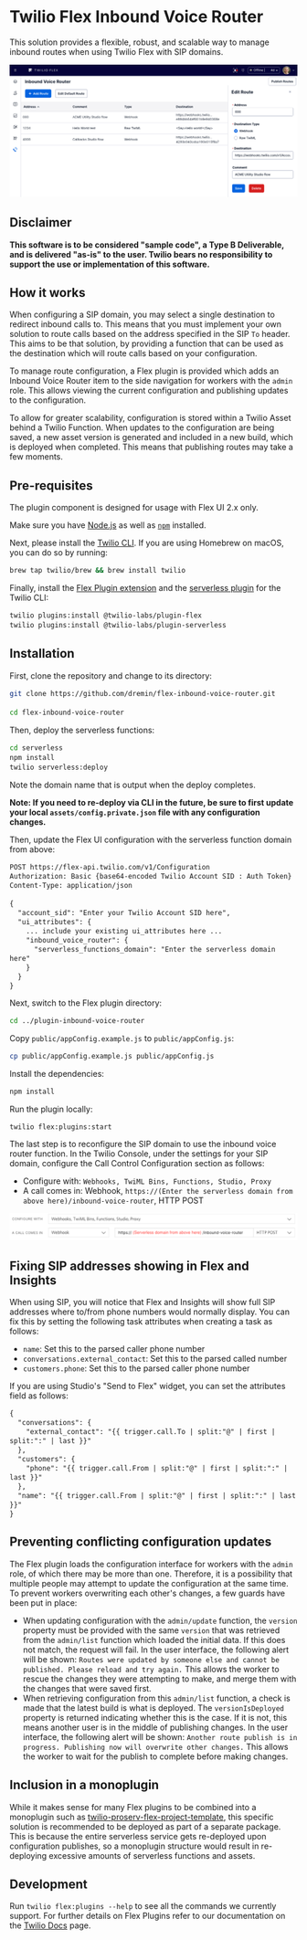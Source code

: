 # Twilio Flex Inbound Voice Router

This solution provides a flexible, robust, and scalable way to manage inbound routes when using Twilio Flex with SIP domains.

![Inbound voice router](screenshots/router.png)

## Disclaimer

**This software is to be considered "sample code", a Type B Deliverable, and is delivered "as-is" to the user. Twilio bears no responsibility to support the use or implementation of this software.**

## How it works

When configuring a SIP domain, you may select a single destination to redirect inbound calls to. This means that you must implement your own solution to route calls based on the address specified in the SIP `To` header. This aims to be that solution, by providing a function that can be used as the destination which will route calls based on your configuration.

To manage route configuration, a Flex plugin is provided which adds an Inbound Voice Router item to the side navigation for workers with the `admin` role. This allows viewing the current configuration and publishing updates to the configuration.

To allow for greater scalability, configuration is stored within a Twilio Asset behind a Twilio Function. When updates to the configuration are being saved, a new asset version is generated and included in a new build, which is deployed when completed. This means that publishing routes may take a few moments.

## Pre-requisites

The plugin component is designed for usage with Flex UI 2.x only.

Make sure you have [Node.js](https://nodejs.org) as well as [`npm`](https://npmjs.com) installed.

Next, please install the [Twilio CLI](https://www.twilio.com/docs/twilio-cli/quickstart). If you are using Homebrew on macOS, you can do so by running:

```bash
brew tap twilio/brew && brew install twilio
```

Finally, install the [Flex Plugin extension](https://www.twilio.com/docs/flex/developer/plugins/cli/install) and the [serverless plugin](https://www.twilio.com/docs/labs/serverless-toolkit/getting-started) for the Twilio CLI:

```bash
twilio plugins:install @twilio-labs/plugin-flex
twilio plugins:install @twilio-labs/plugin-serverless
```

## Installation

First, clone the repository and change to its directory:

```bash
git clone https://github.com/dremin/flex-inbound-voice-router.git

cd flex-inbound-voice-router
```

Then, deploy the serverless functions:

```bash
cd serverless
npm install
twilio serverless:deploy
```

Note the domain name that is output when the deploy completes.

**Note: If you need to re-deploy via CLI in the future, be sure to first update your local `assets/config.private.json` file with any configuration changes.**

Then, update the Flex UI configuration with the serverless function domain from above:

```
POST https://flex-api.twilio.com/v1/Configuration
Authorization: Basic {base64-encoded Twilio Account SID : Auth Token}
Content-Type: application/json

{
  "account_sid": "Enter your Twilio Account SID here",
  "ui_attributes": {
    ... include your existing ui_attributes here ...
    "inbound_voice_router": {
      "serverless_functions_domain": "Enter the serverless domain here"
    }
  }
}
```

Next, switch to the Flex plugin directory:

```bash
cd ../plugin-inbound-voice-router
```

Copy `public/appConfig.example.js` to `public/appConfig.js`:

```bash
cp public/appConfig.example.js public/appConfig.js
```

Install the dependencies:

```bash
npm install
```

Run the plugin locally:

```bash
twilio flex:plugins:start
```

The last step is to reconfigure the SIP domain to use the inbound voice router function. In the Twilio Console, under the settings for your SIP domain, configure the Call Control Configuration section as follows:

- Configure with: `Webhooks, TwiML Bins, Functions, Studio, Proxy`
- A call comes in: Webhook, `https://(Enter the serverless domain from above here)/inbound-voice-router`, HTTP POST

![SIP domain configuration](screenshots/console.png)

## Fixing SIP addresses showing in Flex and Insights

When using SIP, you will notice that Flex and Insights will show full SIP addresses where to/from phone numbers would normally display. You can fix this by setting the following task attributes when creating a task as follows:

- `name`: Set this to the parsed caller phone number
- `conversations.external_contact`: Set this to the parsed called number
- `customers.phone`: Set this to the parsed caller phone number

If you are using Studio's "Send to Flex" widget, you can set the attributes field as follows:

```
{
  "conversations": {
    "external_contact": "{{ trigger.call.To | split:"@" | first | split:":" | last }}"
  },
  "customers": {
    "phone": "{{ trigger.call.From | split:"@" | first | split:":" | last }}"
  },
  "name": "{{ trigger.call.From | split:"@" | first | split:":" | last }}"
}
```

## Preventing conflicting configuration updates

The Flex plugin loads the configuration interface for workers with the `admin` role, of which there may be more than one. Therefore, it is a possibility that multiple people may attempt to update the configuration at the same time. To prevent workers overwriting each other's changes, a few guards have been put in place:

- When updating configuration with the `admin/update` function, the `version` property must be provided with the same `version` that was retrieved from the `admin/list` function which loaded the initial data. If this does not match, the request will fail. In the user interface, the following alert will be shown: `Routes were updated by someone else and cannot be published. Please reload and try again.` This allows the worker to rescue the changes they were attempting to make, and merge them with the changes that were saved first.
- When retrieving configuration from this `admin/list` function, a check is made that the latest build is what is deployed. The `versionIsDeployed` property is returned indicating whether this is the case. If it is not, this means another user is in the middle of publishing changes. In the user interface, the following alert will be shown: `Another route publish is in progress. Publishing now will overwrite other changes.` This allows the worker to wait for the publish to complete before making changes.

## Inclusion in a monoplugin

While it makes sense for many Flex plugins to be combined into a monoplugin such as [twilio-proserv-flex-project-template](https://github.com/twilio-professional-services/twilio-proserv-flex-project-template), this specific solution is recommended to be deployed as part of a separate package. This is because the entire serverless service gets re-deployed upon configuration publishes, so a monoplugin structure would result in re-deploying excessive amounts of serverless functions and assets.

## Development

Run `twilio flex:plugins --help` to see all the commands we currently support. For further details on Flex Plugins refer to our documentation on the [Twilio Docs](https://www.twilio.com/docs/flex/developer/plugins/cli) page.

